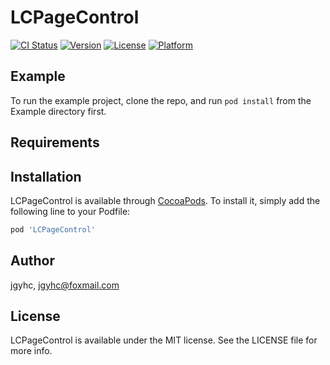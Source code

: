 # LCPageControl

[![CI Status](https://img.shields.io/travis/jgyhc/LCPageControl.svg?style=flat)](https://travis-ci.org/jgyhc/LCPageControl)
[![Version](https://img.shields.io/cocoapods/v/LCPageControl.svg?style=flat)](https://cocoapods.org/pods/LCPageControl)
[![License](https://img.shields.io/cocoapods/l/LCPageControl.svg?style=flat)](https://cocoapods.org/pods/LCPageControl)
[![Platform](https://img.shields.io/cocoapods/p/LCPageControl.svg?style=flat)](https://cocoapods.org/pods/LCPageControl)

## Example

To run the example project, clone the repo, and run `pod install` from the Example directory first.

## Requirements

## Installation

LCPageControl is available through [CocoaPods](https://cocoapods.org). To install
it, simply add the following line to your Podfile:

```ruby
pod 'LCPageControl'
```

## Author

jgyhc, jgyhc@foxmail.com

## License

LCPageControl is available under the MIT license. See the LICENSE file for more info.
